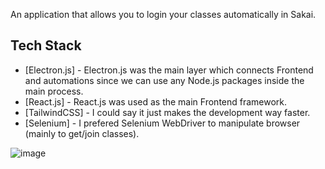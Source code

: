 An application that allows you to login your classes automatically in Sakai.

## Tech Stack
- [Electron.js] - Electron.js was the main layer which connects Frontend and automations since we can use any Node.js packages inside the main process.
- [React.js] - React.js was used as the main Frontend framework.
- [TailwindCSS] - I could say it just makes the development way faster.
- [Selenium] - I prefered Selenium WebDriver to manipulate browser (mainly to get/join classes).

![image](https://user-images.githubusercontent.com/72658150/164252244-6a418f7a-fffe-47fc-93b2-7270564518aa.png)

